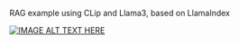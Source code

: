 

RAG example using CLip and Llama3, based on LlamaIndex


[![IMAGE ALT TEXT HERE](https://img.youtube.com/vi/UdwIZrfIgKw/5.jpg)](https://www.youtube.com/watch?v=UdwIZrfIgKw)

